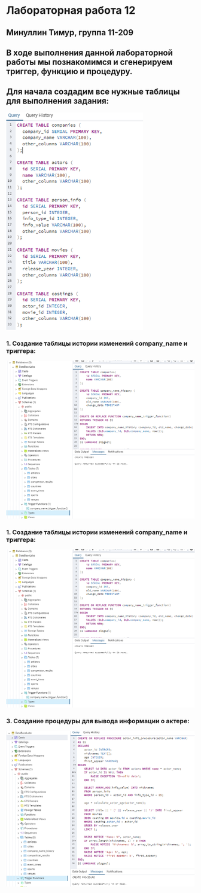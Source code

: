 # Лабораторная работа 12
## Минуллин Тимур, группа 11-209

## В ходе выполнения данной лабораторной работы мы познакомимся и сгенерируем триггер, функцию и процедуру.

## Для начала создадим все нужные таблицы для выполнения задания:
![alt text](CreatingTables.png)

### 1. Создание таблицы истории изменений company_name и триггера:
![alt text](Trigger.png)

### 1. Создание таблицы истории изменений company_name и триггера:
![alt text](Trigger.png)

### 3. Создание процедуры для вывода информации о актере:
![alt text](Procedure.png)

